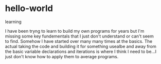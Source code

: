 # hello-world
learning


I have been tryng to learn to build my own programs for years but I'm missing some key fundementals that I just don't understand or can't seem to find. Somehow I have started over many many times at the basics. The actual taking the code and building it for something usealbe and away from the basic variable declarations and iterations is where I think I need to be...I just don't know how to apply them to average programs.
